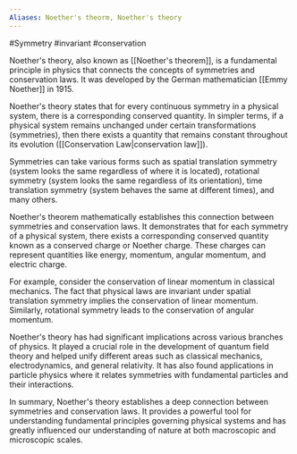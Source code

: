 ```yaml
---
Aliases: Noether's theorm, Noether's theory
---
```


#Symmetry #invariant #conservation

Noether's theory, also known as [[Noether's theorem]], is a fundamental principle in physics that connects the concepts of symmetries and conservation laws. It was developed by the German mathematician [[Emmy Noether]] in 1915.

Noether's theory states that for every continuous symmetry in a physical system, there is a corresponding conserved quantity. In simpler terms, if a physical system remains unchanged under certain transformations (symmetries), then there exists a quantity that remains constant throughout its evolution ([[Conservation Law|conservation law]]).

Symmetries can take various forms such as spatial translation symmetry (system looks the same regardless of where it is located), rotational symmetry (system looks the same regardless of its orientation), time translation symmetry (system behaves the same at different times), and many others.

Noether's theorem mathematically establishes this connection between symmetries and conservation laws. It demonstrates that for each symmetry of a physical system, there exists a corresponding conserved quantity known as a conserved charge or Noether charge. These charges can represent quantities like energy, momentum, angular momentum, and electric charge.

For example, consider the conservation of linear momentum in classical mechanics. The fact that physical laws are invariant under spatial translation symmetry implies the conservation of linear momentum. Similarly, rotational symmetry leads to the conservation of angular momentum.

Noether's theory has had significant implications across various branches of physics. It played a crucial role in the development of quantum field theory and helped unify different areas such as classical mechanics, electrodynamics, and general relativity. It has also found applications in particle physics where it relates symmetries with fundamental particles and their interactions.

In summary, Noether's theory establishes a deep connection between symmetries and conservation laws. It provides a powerful tool for understanding fundamental principles governing physical systems and has greatly influenced our understanding of nature at both macroscopic and microscopic scales.